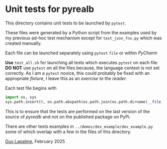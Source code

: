# Unit tests for pyrealb

This directory contains unit tests to be launched by `pytest`.

These files were generated by a Python script from the examples used by my previous ad-hoc test mechanism except for `test_json_fns.py` which was created manually.

Each file can be launched separately using `pytest` _<code>file</code>_ or within _PyCharm_

**Use** `test_all.sh` for launching all tests which executes `pytest` on each file. 
**DO NOT** use `pytest` on all the files because, the language context is not set correctly. As I am a `pytest` novice, this could probably be fixed with an appropriate _fixture_, I leave this as an _exercise to the reader_.

Each test file begins with

```python
import os, sys
sys.path.insert(0, os.path.abspath(os.path.join(os.path.dirname(__file__), '..','src')))
```

This is to ensure that the tests are performed on the last version of the source of *pyrealb* and not on the published package on PyPi.

There are other tests examples in `../demos/dev_example/dev_example.py`  some of which overlap with a few in the files of this directory.

[Guy Lapalme](mailto:lapalme@iro.umontreal.ca), February 2025
